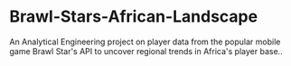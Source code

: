# Brawl-Stars-African-Landscape
An Analytical Engineering project on player data from the popular mobile game Brawl Star's API to uncover regional trends in Africa's player base..
